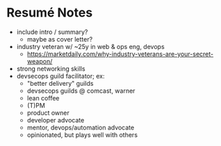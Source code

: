 # Resumé Notes

* include intro / summary?
    * maybe as cover letter?
* industry veteran w/ ~25y in web & ops eng, devops
    * https://marketdaily.com/why-industry-veterans-are-your-secret-weapon/
* strong networking skills
* devsecops guild facilitator; ex:
    * "better delivery" guilds
    * devsecops guilds @ comcast, warner
    * lean coffee
    * (T)PM
    * product owner
    * developer advocate
    * mentor, devops/automation advocate
    * opinionated, but plays well with others
